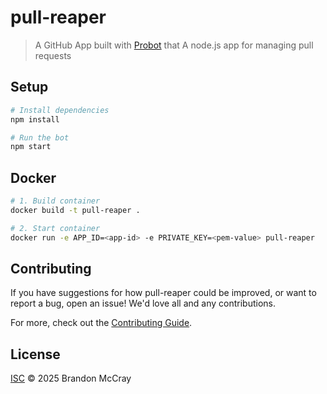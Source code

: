 # pull-reaper

> A GitHub App built with [Probot](https://github.com/probot/probot) that A node.js app for managing pull requests

## Setup

```sh
# Install dependencies
npm install

# Run the bot
npm start
```

## Docker

```sh
# 1. Build container
docker build -t pull-reaper .

# 2. Start container
docker run -e APP_ID=<app-id> -e PRIVATE_KEY=<pem-value> pull-reaper
```

## Contributing

If you have suggestions for how pull-reaper could be improved, or want to report a bug, open an issue! We'd love all and any contributions.

For more, check out the [Contributing Guide](CONTRIBUTING.md).

## License

[ISC](LICENSE) © 2025 Brandon McCray

